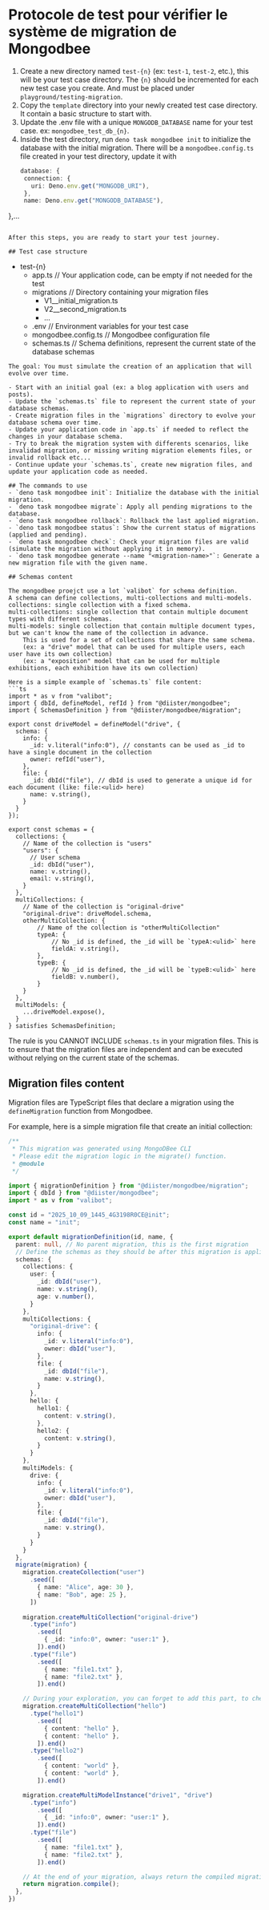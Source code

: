 # Protocole de test pour vérifier le système de migration de Mongodbee

1. Create a new directory named `test-{n}` (ex: `test-1`, `test-2`, etc.), this will be your test case directory.
   The `{n}` should be incremented for each new test case you create.
   And must be placed under `playground/testing-migration`.
2. Copy the `template` directory into your newly created test case directory.
   It contain a basic structure to start with.
3. Update the .env file with a unique `MONGODB_DATABASE` name for your test case. ex: `mongodbee_test_db_{n}`.
4. Inside the test directory, run `deno task mongodbee init` to initialize the database with the initial migration.
   There will be a `mongodbee.config.ts` file created in your test directory, update it with
   ```ts
   database: {
    connection: {
      uri: Deno.env.get("MONGODB_URI"),
    },
    name: Deno.env.get("MONGODB_DATABASE"),
  },...
   ```

After this steps, you are ready to start your test journey.

## Test case structure
```
- test-{n}
  - app.ts // Your application code, can be empty if not needed for the test
  - migrations // Directory containing your migration files
    - V1__initial_migration.ts
    - V2__second_migration.ts
    - ...
  - .env // Environment variables for your test case
  - mongodbee.config.ts // Mongodbee configuration file
  - schemas.ts // Schema definitions, represent the current state of the database schemas
```
The goal: You must simulate the creation of an application that will evolve over time.

- Start with an initial goal (ex: a blog application with users and posts).
- Update the `schemas.ts` file to represent the current state of your database schemas.
- Create migration files in the `migrations` directory to evolve your database schema over time.
- Update your application code in `app.ts` if needed to reflect the changes in your database schema.
- Try to break the migration system with differents scenarios, like invalidad migration, or missing writing migration elements files, or invalid rollback etc...
- Continue update your `schemas.ts`, create new migration files, and update your application code as needed.

## The commands to use
- `deno task mongodbee init`: Initialize the database with the initial migration.
- `deno task mongodbee migrate`: Apply all pending migrations to the database.
- `deno task mongodbee rollback`: Rollback the last applied migration.
- `deno task mongodbee status`: Show the current status of migrations (applied and pending).
- `deno task mongodbee check`: Check your migration files are valid (simulate the migration without applying it in memory).
- `deno task mongodbee generate --name "<migration-name>"`: Generate a new migration file with the given name.

## Schemas content

The mongodbee proejct use a lot `valibot` for schema definition.
A schema can define collections, multi-collections and multi-models.
collections: single collection with a fixed schema.
multi-collections: single collection that contain multiple document types with different schemas.
multi-models: single collection that contain multiple document types, but we can't know the name of the collection in advance.
    This is used for a set of collections that share the same schema.
    (ex: a "drive" model that can be used for multiple users, each user have its own collection)
    (ex: a "exposition" model that can be used for multiple exhibitions, each exhibition have its own collection)

Here is a simple example of `schemas.ts` file content:
```ts
import * as v from "valibot";
import { dbId, defineModel, refId } from "@diister/mongodbee";
import { SchemasDefinition } from "@diister/mongodbee/migration";

export const driveModel = defineModel("drive", {
  schema: {
    info: {
      _id: v.literal("info:0"), // constants can be used as _id to have a single document in the collection
      owner: refId("user"),
    },
    file: {
      _id: dbId("file"), // dbId is used to generate a unique id for each document (like: file:<ulid> here)
      name: v.string(),
    }
  }
});

export const schemas = {
  collections: {
    // Name of the collection is "users"
    "users": {
      // User schema
      _id: dbId("user"),
      name: v.string(),
      email: v.string(),
    }
  },
  multiCollections: {
    // Name of the collection is "original-drive"
    "original-drive": driveModel.schema,
    otherMultiCollection: {
        // Name of the collection is "otherMultiCollection"
        typeA: {
            // No _id is defined, the _id will be `typeA:<ulid>` here
            fieldA: v.string(),
        },
        typeB: {
            // No _id is defined, the _id will be `typeB:<ulid>` here
            fieldB: v.number(),
        }
    }
  },
  multiModels: {
    ...driveModel.expose(),
  }
} satisfies SchemasDefinition;
```

The rule is you CANNOT INCLUDE `schemas.ts` in your migration files.
This is to ensure that the migration files are independent and can be executed without relying on the current state of the schemas.

## Migration files content

Migration files are TypeScript files that declare a migration using the `defineMigration` function from Mongodbee.

For example, here is a simple migration file that create an initial collection:
```ts
/**
 * This migration was generated using MongoDBee CLI
 * Please edit the migration logic in the migrate() function.
 * @module
 */

import { migrationDefinition } from "@diister/mongodbee/migration";
import { dbId } from "@diister/mongodbee";
import * as v from "valibot";

const id = "2025_10_09_1445_4G3198R0CE@init";
const name = "init";

export default migrationDefinition(id, name, {
  parent: null, // No parent migration, this is the first migration
  // Define the schemas as they should be after this migration is applied
  schemas: {
    collections: {
      user: {
        _id: dbId("user"),
        name: v.string(),
        age: v.number(),
      }
    },
    multiCollections: {
      "original-drive": {
        info: {
          _id: v.literal("info:0"),
          owner: dbId("user"),
        },
        file: {
          _id: dbId("file"),
          name: v.string(),
        }
      },
      hello: {
        hello1: {
          content: v.string(),
        },
        hello2: {
          content: v.string(),
        }
      }
    },
    multiModels: {
      drive: {
        info: {
          _id: v.literal("info:0"),
          owner: dbId("user"),
        },
        file: {
          _id: dbId("file"),
          name: v.string(),
        }
      }
    }
  },
  migrate(migration) {
    migration.createCollection("user")
      .seed([
        { name: "Alice", age: 30 },
        { name: "Bob", age: 25 },
      ])
      
    migration.createMultiCollection("original-drive")
      .type("info")
        .seed([
          { _id: "info:0", owner: "user:1" },
        ]).end()
      .type("file")
        .seed([
          { name: "file1.txt" },
          { name: "file2.txt" },
        ]).end()

    // During your exploration, you can forget to add this part, to check if the system detect it for example
    migration.createMultiCollection("hello")
      .type("hello1")
        .seed([
          { content: "hello" },
          { content: "hello" },
        ]).end()
      .type("hello2")
        .seed([
          { content: "world" },
          { content: "world" },
        ]).end()

    migration.createMultiModelInstance("drive1", "drive")
      .type("info")
        .seed([
          { _id: "info:0", owner: "user:1" },
        ]).end()
      .type("file")
        .seed([
          { name: "file1.txt" },
          { name: "file2.txt" },
        ]).end()

    // At the end of your migration, always return the compiled migration
    return migration.compile();
  },
})
```